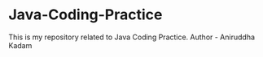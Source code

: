 # Java-Coding-Practice
This is my repository related to Java Coding Practice.
Author - Aniruddha Kadam
